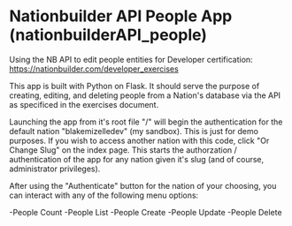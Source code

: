 # Nationbuilder API People App (nationbuilderAPI_people)
Using the NB API to edit people entities for Developer certification: https://nationbuilder.com/developer_exercises

This app is built with Python on Flask. It should serve the purpose of creating, editing, and deleting people from a Nation's database via the API as specificed in the exercises document.

Launching the app from it's root file "/" will begin the authentication for the default nation "blakemizelledev" (my sandbox). This is just for demo purposes. If you wish to access another nation with this code, click "Or Change Slug" on the index page. This starts the authorzation / authentication of the app for any nation given it's slug (and of course, administrator privileges).

After using the "Authenticate" button for the nation of your choosing, you can interact with any of the following menu options:

-People Count
-People List
-People Create
-People Update
-People Delete
